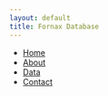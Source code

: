 ```yaml
---
layout: default
title: Fornax Database
---
```


<!-- Navigation Menu -->
<nav class="navbar">
  <ul>
    <li><a href="/">Home</a></li>
    <li><a href="/about">About</a></li>
    <li><a href="/data">Data</a></li>
    <li><a href="/contact">Contact</a></li>
  </ul>
</nav>
